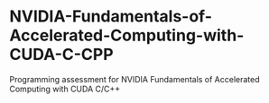 # NVIDIA-Fundamentals-of-Accelerated-Computing-with-CUDA-C-CPP
Programming assessment for NVIDIA Fundamentals of Accelerated Computing with CUDA C/C++
